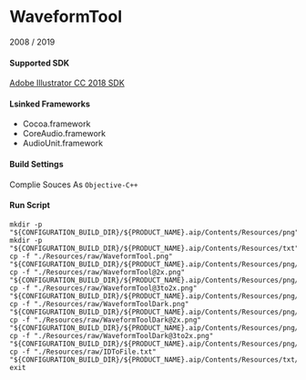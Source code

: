 # WaveformTool

 2008 / 2019

#### Supported SDK

[Adobe Illustrator CC 2018 SDK](https://console.adobe.io/downloads/ai)

#### Lsinked Frameworks

* Cocoa.framework
* CoreAudio.framework
* AudioUnit.framework

#### Build Settings

Complie Souces As `Objective-C++`

#### Run Script

	mkdir -p "${CONFIGURATION_BUILD_DIR}/${PRODUCT_NAME}.aip/Contents/Resources/png"
	mkdir -p "${CONFIGURATION_BUILD_DIR}/${PRODUCT_NAME}.aip/Contents/Resources/txt"
	cp -f "./Resources/raw/WaveformTool.png" "${CONFIGURATION_BUILD_DIR}/${PRODUCT_NAME}.aip/Contents/Resources/png/WaveformTool.png"
	cp -f "./Resources/raw/WaveformTool@2x.png" "${CONFIGURATION_BUILD_DIR}/${PRODUCT_NAME}.aip/Contents/Resources/png/WaveformTool@2x.png"
	cp -f "./Resources/raw/WaveformTool@3to2x.png" "${CONFIGURATION_BUILD_DIR}/${PRODUCT_NAME}.aip/Contents/Resources/png/WaveformTool@3to2x.png"
	cp -f "./Resources/raw/WaveformToolDark.png" "${CONFIGURATION_BUILD_DIR}/${PRODUCT_NAME}.aip/Contents/Resources/png/WaveformToolDark.png"
	cp -f "./Resources/raw/WaveformToolDark@2x.png" "${CONFIGURATION_BUILD_DIR}/${PRODUCT_NAME}.aip/Contents/Resources/png/WaveformToolDark@2x.png"
	cp -f "./Resources/raw/WaveformToolDark@3to2x.png" "${CONFIGURATION_BUILD_DIR}/${PRODUCT_NAME}.aip/Contents/Resources/png/WaveformToolDark@3to2x.png"
	cp -f "./Resources/raw/IDToFile.txt" "${CONFIGURATION_BUILD_DIR}/${PRODUCT_NAME}.aip/Contents/Resources/txt/IDToFile.txt"
	exit

